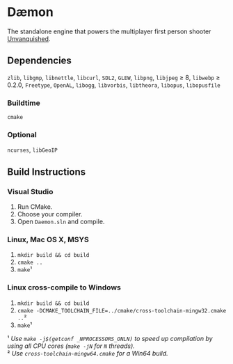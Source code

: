 # Dæmon

The standalone engine that powers the multiplayer first person shooter [Unvanquished](https://github.com/Unvanquished/Unvanquished).

## Dependencies

`zlib`, `libgmp`, `libnettle`, `libcurl`, `SDL2`, `GLEW`, `libpng`, `libjpeg` ≥ 8, `libwebp` ≥ 0.2.0, `Freetype`, `OpenAL`, `libogg`, `libvorbis`, `libtheora`, `libopus`, `libopusfile`

### Buildtime

`cmake`

### Optional 

`ncurses`, `libGeoIP`

## Build Instructions
### Visual Studio

  1. Run CMake.
  2. Choose your compiler.
  3. Open `Daemon.sln` and compile.

### Linux, Mac OS X, MSYS

  1. `mkdir build && cd build`
  2. `cmake ..`
  3. `make`¹

### Linux cross-compile to Windows

  1. `mkdir build && cd build`
  2. `cmake -DCMAKE_TOOLCHAIN_FILE=../cmake/cross-toolchain-mingw32.cmake ..`²
  3. `make`¹

¹ *Use `make -j$(getconf _NPROCESSORS_ONLN)` to speed up compilation by using all CPU cores (`make -jN` for `N` threads).*  
² *Use `cross-toolchain-mingw64.cmake` for a Win64 build.*
